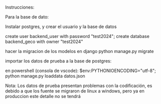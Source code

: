 Instrucciones:

Para la base de dato:

Instalar postgres, y crear el usuario y la base de datos

create user backend_user with password "test2024";
create database backend_geco with owner "test2024"

hacer la migracion de los modelos en django
python manage.py migrate

importar los datos de prueba a la base de postgres:

en powershell (consola de vscode):
$env:PYTHONIOENCODING="utf-8"; python manage.py loaddata datos.json



Nota: Los datos de prueba presentan problemas con la codificación, es debido a que los fuente se migraron de linux a windows, 
pero ya en produccion este detalle no se tendrá